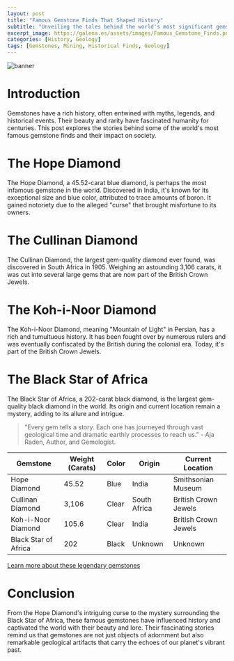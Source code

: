 ```yaml
---
layout: post
title: "Famous Gemstone Finds That Shaped History"
subtitle: "Unveiling the tales behind the world's most significant gemstone discoveries and their global impact"
excerpt_image: https://galena.es/assets/images/Famous_Gemstone_Finds.png
categories: [History, Geology]
tags: [Gemstones, Mining, Historical Finds, Geology]
---
```

![banner](https://galena.es/assets/images/Famous_Gemstone_Finds.png)

# Introduction
Gemstones have a rich history, often entwined with myths, legends, and historical events. Their beauty and rarity have fascinated humanity for centuries. This post explores the stories behind some of the world's most famous gemstone finds and their impact on society.

# The Hope Diamond
The Hope Diamond, a 45.52-carat blue diamond, is perhaps the most infamous gemstone in the world. Discovered in India, it's known for its exceptional size and blue color, attributed to trace amounts of boron. It gained notoriety due to the alleged "curse" that brought misfortune to its owners.

# The Cullinan Diamond
The Cullinan Diamond, the largest gem-quality diamond ever found, was discovered in South Africa in 1905. Weighing an astounding 3,106 carats, it was cut into several large gems that are now part of the British Crown Jewels.

# The Koh-i-Noor Diamond
The Koh-i-Noor Diamond, meaning "Mountain of Light" in Persian, has a rich and tumultuous history. It has been fought over by numerous rulers and was eventually confiscated by the British during the colonial era. Today, it's part of the British Crown Jewels.

# The Black Star of Africa
The Black Star of Africa, a 202-carat black diamond, is the largest gem-quality black diamond in the world. Its origin and current location remain a mystery, adding to its allure and intrigue.

> "Every gem tells a story. Each one has journeyed through vast geological time and dramatic earthly processes to reach us." - Aja Raden, Author, and Gemologist.

| Gemstone              | Weight (Carats) | Color  | Origin         | Current Location   |
|-----------------------|-----------------|--------|----------------|--------------------|
| Hope Diamond          | 45.52           | Blue   | India          | Smithsonian Museum |
| Cullinan Diamond      | 3,106           | Clear  | South Africa   | British Crown Jewels|
| Koh-i-Noor Diamond    | 105.6           | Clear  | India          | British Crown Jewels|
| Black Star of Africa  | 202             | Black  | Unknown        | Unknown            |

[Learn more about these legendary gemstones](https://www.gia.edu/gem-encyclopedia)

# Conclusion
From the Hope Diamond's intriguing curse to the mystery surrounding the Black Star of Africa, these famous gemstones have influenced history and captivated the world with their beauty and lore. Their fascinating stories remind us that gemstones are not just objects of adornment but also remarkable geological artifacts that carry the echoes of our planet's vibrant past.